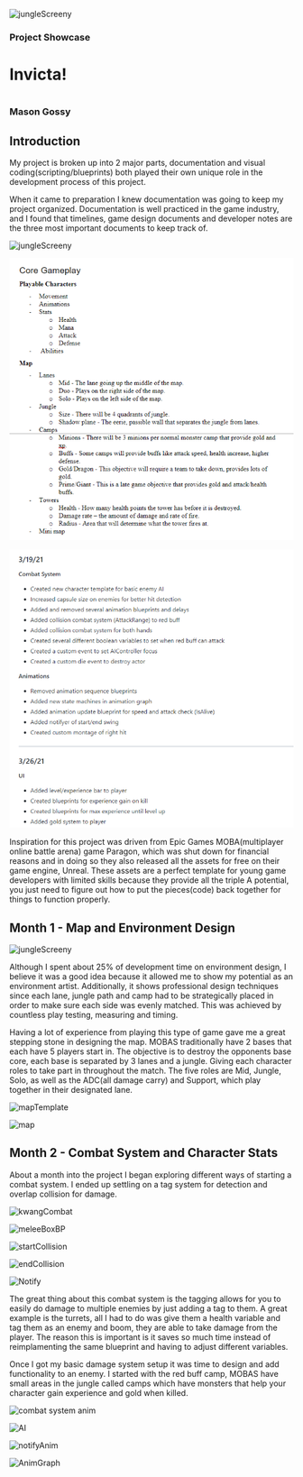 ![jungleScreeny](https://user-images.githubusercontent.com/70648519/115128514-496cf200-9fac-11eb-8587-9ffe705925fb.PNG)

<h3>Project Showcase</h3>
<h1>Invicta!<h1>
<h3>Mason Gossy</h3>

<h2>Introduction</h2>
<p>My project is broken up into 2 major parts, documentation and visual coding(scripting/blueprints) both played their own unique role in the development process of this project.</p>
<p>When it came to preparation I knew documentation was going to keep my project organized. Documentation is well practiced in the game industry, and I found that timelines, game design documents and developer notes are the three most important documents to keep track of.</p>

<p><img src="https://user-images.githubusercontent.com/70648519/115128514-496cf200-9fac-11eb-8587-9ffe705925fb.PNG" alt="jungleScreeny" /></p>

<p><img src="GDD.PNG" alt="GDD" /></p>

<p><img src="notes.PNG" /></p>

<p>Inspiration for this project was driven from Epic Games MOBA(multiplayer online battle arena) game Paragon, which was shut down for financial reasons and in doing so they also released all the assets for free on their game engine, Unreal. These assets are a perfect template for young game developers with limited skills because they provide all the triple A potential, you just need to figure out how to put the pieces(code) back together for things to function properly.</p>

<h2>Month 1 - Map and Environment Design</h2>

![jungleScreeny](https://user-images.githubusercontent.com/70648519/115128514-496cf200-9fac-11eb-8587-9ffe705925fb.PNG)

<p>Although I spent about 25% of development time on environment design, I believe it was a good idea because it allowed me to show my potential as an environment artist. Additionally, it shows professional design techniques since each lane, jungle path and camp had to be strategically placed in order to make sure each side was evenly matched. This was achieved by countless play testing, measuring and timing.</p>
<p>Having a lot of experience from playing this type of game gave me a great stepping stone in designing the map. MOBAS traditionally have 2 bases that each have 5 players start in. The objective is to destroy the opponents base core, each base is separated by 3 lanes and a jungle. Giving each character roles to take part in throughout the match. The five roles are Mid, Jungle, Solo, as well as the ADC(all damage carry) and Support, which play together in their designated lane.</p>

![mapTemplate](https://user-images.githubusercontent.com/70648519/115129528-d320bd80-9fb4-11eb-9f67-2c58727c7527.PNG)

![map](https://user-images.githubusercontent.com/70648519/115129359-1ed26780-9fb3-11eb-86bb-146ff804d39c.PNG)

<h2>Month 2 - Combat System and Character Stats</h2>

<p>About a month into the project I began exploring different ways of starting a combat system. I ended up settling on a tag system for detection and overlap collision for damage.</p>

![kwangCombat](https://user-images.githubusercontent.com/70648519/115149294-6566a700-a031-11eb-85cd-020f32ebcdee.PNG)

![meleeBoxBP](https://user-images.githubusercontent.com/70648519/115149284-5ed82f80-a031-11eb-890f-bceb10748432.PNG)

![startCollision](https://user-images.githubusercontent.com/70648519/115149464-4b799400-a032-11eb-82da-b477087f1569.PNG)

![endCollision](https://user-images.githubusercontent.com/70648519/115149468-4fa5b180-a032-11eb-9403-9071e8c96133.PNG)

![Notify](https://user-images.githubusercontent.com/70648519/115149474-53d1cf00-a032-11eb-8500-c7ff93015539.PNG)

<p>The great thing about this combat system is the tagging allows for you to easily do damage to multiple enemies by just adding a tag to them. A great example is the turrets, all I had to do was give them a health variable and tag them as an enemy and boom, they are able to take damage from the player. The reason this is important is it saves so much time instead of reimplamenting the same blueprint and having to adjust different variables.</p> 

<p>Once I got my basic damage system setup it was time to design and add functionality to an enemy. I started with the red buff camp, MOBAS have small areas in the jungle called camps which have monsters that help your character gain experience and gold when killed.</p>

![combat system anim](https://user-images.githubusercontent.com/70648519/115127588-9bf6e000-9fa5-11eb-9737-a41754211c98.png)

![AI](https://user-images.githubusercontent.com/70648519/115151251-107b5e80-a03a-11eb-8181-5596efb28cf1.PNG)

![notifyAnim](https://user-images.githubusercontent.com/70648519/115151254-140ee580-a03a-11eb-905d-82b946644631.PNG)

![AnimGraph](https://user-images.githubusercontent.com/70648519/115151257-1709d600-a03a-11eb-8b54-041e1714aaee.PNG)


